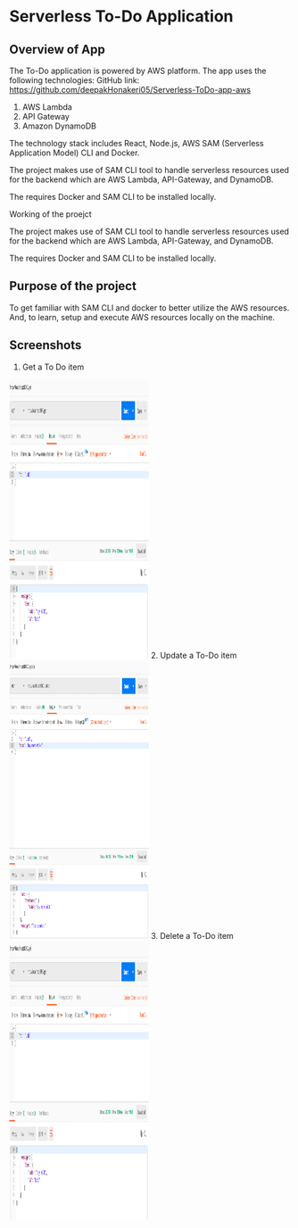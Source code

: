 # Serverless To-Do Application

## Overview of App

The To-Do application is powered by AWS platform. The app uses the following technologies:
GitHub link: https://github.com/deepakHonakeri05/Serverless-ToDo-app-aws

1. AWS Lambda
2. API Gateway
3. Amazon DynamoDB

The technology stack includes React, Node.js, AWS SAM (Serverless Application Model) CLI and Docker.

The project makes use of SAM CLI tool to handle serverless resources used for the backend which are AWS Lambda, API-Gateway, and DynamoDB.

The requires Docker and SAM CLI to be installed locally.

Working of the proejct

The project makes use of SAM CLI tool to handle serverless resources used for the backend which are AWS Lambda, API-Gateway, and DynamoDB.

The requires Docker and SAM CLI to be installed locally.

## Purpose of the project

To get familiar with SAM CLI and docker to better utilize the AWS resources. And, to learn, setup and execute AWS resources locally on the machine.

## Screenshots
1. Get a To Do item
<img src="./screenshots/get-todo.png" width="250" height="500">
2. Update a To-Do item
<img src="./screenshots/update-todo.png" width="250" height="500">
3. Delete a To-Do item
<img src="./screenshots/get-todo.png" width="250" height="500">

